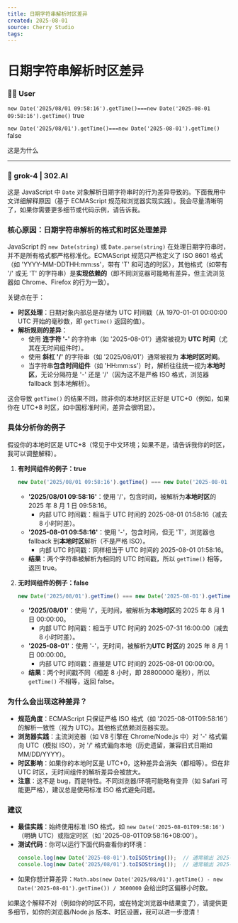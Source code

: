 ```yaml
---
title: 日期字符串解析时区差异
created: 2025-08-01
source: Cherry Studio
tags: 
---
```

# 日期字符串解析时区差异

### 🧑‍💻 User



`new Date('2025/08/01 09:58:16').getTime()===new Date('2025-08-01 09:58:16').getTime()`
true

`new Date('2025/08/01').getTime()===new Date('2025-08-01').getTime()`
false

这是为什么



---

### 🤖 grok-4 | 302.AI



这是 JavaScript 中 `Date` 对象解析日期字符串时的行为差异导致的。下面我用中文详细解释原因（基于 ECMAScript 规范和浏览器实现实践）。我会尽量清晰明了，如果你需要更多细节或代码示例，请告诉我。

### 核心原因：日期字符串解析的格式和时区处理差异
JavaScript 的 `new Date(string)` 或 `Date.parse(string)` 在处理日期字符串时，并不是所有格式都严格标准化。ECMAScript 规范只严格定义了 ISO 8601 格式（如 'YYYY-MM-DDTHH:mm:ss'，带有 'T' 和可选的时区），其他格式（如带有 '/' 或无 'T' 的字符串）是**实现依赖的**（即不同浏览器可能略有差异，但主流浏览器如 Chrome、Firefox 的行为一致）。

关键点在于：
- **时区处理**：日期对象内部总是存储为 UTC 时间戳（从 1970-01-01 00:00:00 UTC 开始的毫秒数，即 `getTime()` 返回的值）。
- **解析规则的差异**：
  - 使用 **连字符 '-'** 的字符串（如 '2025-08-01'）通常被视为 **UTC 时间**（尤其在无时间组件时）。
  - 使用 **斜杠 '/'** 的字符串（如 '2025/08/01'）通常被视为 **本地时区时间**。
  - 当字符串**包含时间组件**（如 'HH:mm:ss'）时，解析往往统一视为**本地时区**，无论分隔符是 '-' 还是 '/'（因为这不是严格 ISO 格式，浏览器 fallback 到本地解析）。

这会导致 `getTime()` 的结果不同，除非你的本地时区正好是 UTC+0（例如，如果你在 UTC+8 时区，如中国标准时间，差异会很明显）。

### 具体分析你的例子
假设你的本地时区是 UTC+8（常见于中文环境；如果不是，请告诉我你的时区，我可以调整解释）。

1. **有时间组件的例子：true**
   ```javascript
   new Date('2025/08/01 09:58:16').getTime() === new Date('2025-08-01 09:58:16').getTime()  // true
   ```
   - **'2025/08/01 09:58:16'**：使用 '/'，包含时间，被解析为**本地时区**的 2025 年 8 月 1 日 09:58:16。
     - 内部 UTC 时间戳：相当于 UTC 时间的 2025-08-01 01:58:16（减去 8 小时时差）。
   - **'2025-08-01 09:58:16'**：使用 '-'，包含时间，但无 'T'，浏览器也 fallback 到**本地时区**解析（不是严格 ISO）。
     - 内部 UTC 时间戳：同样相当于 UTC 时间的 2025-08-01 01:58:16。
   - **结果**：两个字符串被解析为相同的 UTC 时间戳，所以 `getTime()` 相等，返回 true。

2. **无时间组件的例子：false**
   ```javascript
   new Date('2025/08/01').getTime() === new Date('2025-08-01').getTime()  // false
   ```
   - **'2025/08/01'**：使用 '/'，无时间，被解析为**本地时区**的 2025 年 8 月 1 日 00:00:00。
     - 内部 UTC 时间戳：相当于 UTC 时间的 2025-07-31 16:00:00（减去 8 小时时差）。
   - **'2025-08-01'**：使用 '-'，无时间，被解析为**UTC 时区**的 2025 年 8 月 1 日 00:00:00。
     - 内部 UTC 时间戳：直接是 UTC 时间的 2025-08-01 00:00:00。
   - **结果**：两个时间戳不同（相差 8 小时，即 28800000 毫秒），所以 `getTime()` 不相等，返回 false。

### 为什么会出现这种差异？
- **规范角度**：ECMAScript 只保证严格 ISO 格式（如 '2025-08-01T09:58:16'）的解析一致性（视为 UTC）。其他格式依赖浏览器实现。
- **浏览器实践**：主流浏览器（如 V8 引擎在 Chrome/Node.js 中）对 '-' 格式偏向 UTC（模拟 ISO），对 '/' 格式偏向本地（历史遗留，兼容旧式日期如 MM/DD/YYYY）。
- **时区影响**：如果你的本地时区是 UTC+0，这种差异会消失（都相等）。但在非 UTC 时区，无时间组件的解析差异会被放大。
- **注意**：这不是 bug，而是特性。不同浏览器/环境可能略有变异（如 Safari 可能更严格），建议总是使用标准 ISO 格式避免问题。

### 建议
- **最佳实践**：始终使用标准 ISO 格式，如 `new Date('2025-08-01T09:58:16')`（明确 UTC）或指定时区（如 '2025-08-01T09:58:16+08:00'）。
- **测试代码**：你可以运行下面代码查看你的环境：
  ```javascript
  console.log(new Date('2025-08-01').toISOString());  // 通常输出 2025-08-01T00:00:00.000Z (UTC)
  console.log(new Date('2025/08/01').toISOString());  // 通常输出 2025-07-31T16:00:00.000Z (本地 UTC+8)
  ```
- 如果你想计算差异：`Math.abs(new Date('2025/08/01').getTime() - new Date('2025-08-01').getTime()) / 3600000` 会给出时区偏移小时数。

如果这个解释不对（例如你的时区不同，或在特定浏览器中结果变了），请提供更多细节，如你的浏览器/Node.js 版本、时区设置，我可以进一步澄清！

